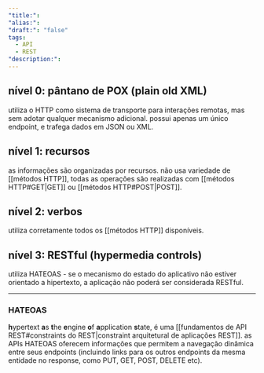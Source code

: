```yaml
---
"title:": 
"alias:": 
"draft:": "false"
tags:
  - API
  - REST
"description:":
---
```

## nível 0: pântano de POX (plain old XML)
utiliza o HTTP como sistema de transporte para interações remotas, mas sem adotar qualquer mecanismo adicional. possui apenas um único endpoint, e trafega dados em JSON ou XML.
## nível 1: recursos
as informações são organizadas por recursos. não usa variedade de [[métodos HTTP]], todas as operações são realizadas com [[métodos HTTP#GET|GET]] ou [[métodos HTTP#POST|POST]].
## nível 2: verbos
utiliza corretamente todos os [[métodos HTTP]] disponíveis.
## nível 3: RESTful (hypermedia controls)
utiliza HATEOAS - se o mecanismo do estado do aplicativo não estiver orientado a hipertexto, a aplicação não poderá ser considerada RESTful.

----
### HATEOAS
**h**ypertext **a**s **t**he **e**ngine **o**f **a**pplication **s**tate, é uma [[fundamentos de API REST#constraints do REST|constraint arquitetural de aplicações REST]]. as APIs HATEOAS oferecem informações que permitem a navegação dinâmica entre seus endpoints (incluindo links para os outros endpoints da mesma entidade no response, como PUT, GET, POST, DELETE etc).